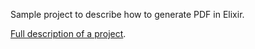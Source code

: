 Sample project to describe how to generate PDF in Elixir.

[Full description of a project](https://cmdarek.com/pages/paginate-with-ecto.html).
